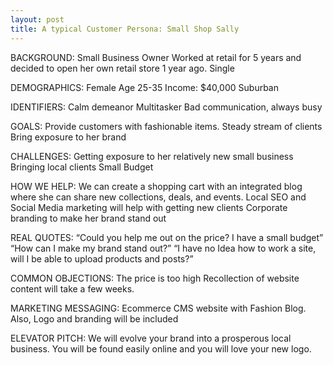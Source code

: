 ```yaml
---
layout: post
title: A typical Customer Persona: Small Shop Sally
---
```


BACKGROUND:
Small Business Owner
Worked at retail for 5 years and decided to open her own retail store 1 year ago.
Single

DEMOGRAPHICS:
Female
Age 25-35
Income: $40,000
Suburban

IDENTIFIERS:
Calm demeanor
Multitasker
Bad communication, always busy

GOALS:
Provide customers with fashionable items.
Steady stream of clients
Bring exposure to her brand

CHALLENGES:
Getting exposure to her relatively new small business
Bringing local clients
Small Budget

HOW WE HELP:
We can create a shopping cart with an integrated blog where she can share new collections, deals, and events.
Local SEO and Social Media marketing will help with getting new clients
Corporate branding to make her brand stand out

REAL QUOTES:
“Could you help me out on the price? I have a small budget”
“How can I make my brand stand out?”
“I have no Idea how to work a site, will I be able to upload products and posts?”

COMMON OBJECTIONS:
The price is too high
Recollection of website content will take a few weeks.

MARKETING MESSAGING:
Ecommerce CMS website with Fashion Blog. Also, Logo and branding will be included

ELEVATOR PITCH:
We will evolve your brand into a prosperous local business. You will be found easily online and you will love your new logo.
